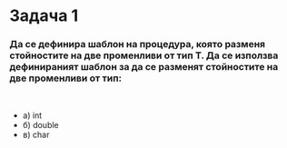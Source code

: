 # Задача 1

<h3> Да се дефинира шаблон на процедура, която разменя стойностите на две променливи от тип Т. Да се използва дефинираният шаблон за да се разменят стойностите на две променливи от тип:  </h3> <br>

<ul>
<li>а) int</li>
<li>б) double</li>
<li>в) char</li>
</ul>


